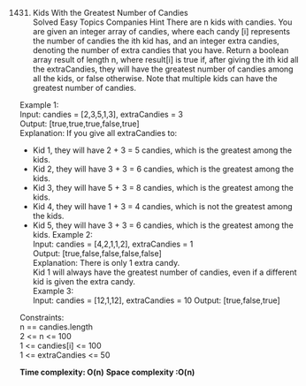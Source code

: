 1431. Kids With the Greatest Number of Candies  
Solved Easy Topics Companies
Hint
There are n kids with candies. You are given an integer array of candies, where each candy [i] represents the number of candies the ith kid has, and an integer extra candies, denoting the number of extra candies that you have.
Return a boolean array result of length n, where result[i] is true if, after giving the ith kid all the extraCandies, they will have the greatest number of candies among all the kids, or false otherwise.
Note that multiple kids can have the greatest number of candies.
  
Example 1:  
Input: candies = [2,3,5,1,3], extraCandies = 3  
Output: [true,true,true,false,true]   
Explanation: If you give all extraCandies to:  
- Kid 1, they will have 2 + 3 = 5 candies, which is the greatest among the kids.  
- Kid 2, they will have 3 + 3 = 6 candies, which is the greatest among the kids.  
- Kid 3, they will have 5 + 3 = 8 candies, which is the greatest among the kids.  
- Kid 4, they will have 1 + 3 = 4 candies, which is not the greatest among the kids.  
- Kid 5, they will have 3 + 3 = 6 candies, which is the greatest among the kids.
Example 2:  
Input: candies = [4,2,1,1,2], extraCandies = 1  
Output: [true,false,false,false,false]   
Explanation: There is only 1 extra candy.  
Kid 1 will always have the greatest number of candies, even if a different kid is given the extra candy.    
Example 3:  
Input: candies = [12,1,12], extraCandies = 10
Output: [true,false,true]
  
Constraints:  
n == candies.length  
2 <= n <= 100  
1 <= candies[i] <= 100  
1 <= extraCandies <= 50  


**Time complexity: O(n)**
**Space complexity :O(n)**
